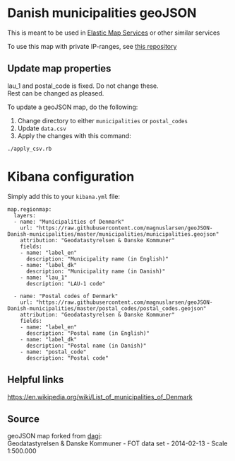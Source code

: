 # Danish municipalities geoJSON
This is meant to be used in [Elastic Map Services](https://maps.elastic.co/) or other similar services

To use this map with private IP-ranges, see [this repository](https://github.com/magnuslarsen/CustomMaxmindDatabase)

## Update map properties
lau_1 and postal_code is fixed. Do not change these. \
Rest can be changed as pleased.

To update a geoJSON map, do the following:

1. Change directory to either `municipalities` or `postal_codes`
2. Update `data.csv`
3. Apply the changes with this command:
```
./apply_csv.rb
```

# Kibana configuration
Simply add this to your `kibana.yml` file:
```
map.regionmap:
  layers:
  - name: "Municipalities of Denmark"
    url: "https://raw.githubusercontent.com/magnuslarsen/geoJSON-Danish-municipalities/master/municipalities/municipalities.geojson"
    attribution: "Geodatastyrelsen & Danske Kommuner"
    fields:
    - name: "label_en"
      description: "Municipality name (in English)"
    - name: "label_dk"
      description: "Municipality name (in Danish)"
    - name: "lau_1"
      description: "LAU-1 code"

  - name: "Postal codes of Denmark"
    url: "https://raw.githubusercontent.com/magnuslarsen/geoJSON-Danish-municipalities/master/postal_codes/postal_codes.geojson"
    attribution: "Geodatastyrelsen & Danske Kommuner"
    fields:
    - name: "label_en"
      description: "Postal name (in English)"
    - name: "label_dk"
      description: "Postal name (in Danish)"
    - name: "postal_code"
      description: "Postal code"
```

## Helpful links
https://en.wikipedia.org/wiki/List_of_municipalities_of_Denmark

## Source
geoJSON map forked from [dagi](https://github.com/Neogeografen/dagi): \
Geodatastyrelsen & Danske Kommuner - FOT data set - 2014-02-13 - Scale 1:500.000
